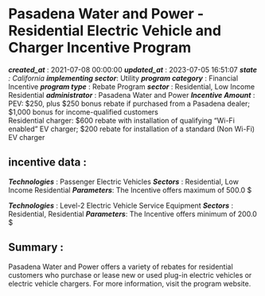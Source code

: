 # Pasadena Water and Power - Residential Electric Vehicle and Charger Incentive Program 
 ***created_at*** : 2021-07-08 00:00:00 
 ***updated_at*** : 2023-07-05 16:51:07 
 ***state** : California 
 **implementing sector***: Utility 
 ***program category*** : Financial Incentive 
 ***program type*** : Rebate Program 
 ***sector*** : Residential, Low Income Residential 
 ***administrator*** : Pasadena Water and Power 
 ***Incentive Amount*** : PEV: $250, plus $250 bonus rebate if purchased from a Pasadena dealer; $1,000
bonus for income-qualified customers  
Residential charger: $600 rebate with installation of qualifying “Wi-Fi
enabled” EV charger; $200 rebate for installation of a standard (Non Wi-Fi) EV
charger

 
 ## incentive data : 
 ***Technologies*** : Passenger Electric Vehicles 
 ***Sectors*** : Residential, Low Income Residential 
 ***Parameters***: The Incentive offers maximum of 500.0 $ 
 
 ***Technologies*** : Level-2 Electric Vehicle Service Equipment 
 ***Sectors*** : Residential, Residential 
 ***Parameters***: The Incentive offers minimum of 200.0 $ 
 
 ## Summary : 
 Pasadena Water and Power offers a variety of rebates for residential customers
who purchase or lease new or used plug-in electric vehicles or electric
vehicle chargers. For more information, visit the program website.

 
 